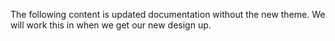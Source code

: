 The following content is updated documentation without the new theme. We will work this in when we get our new design up.
